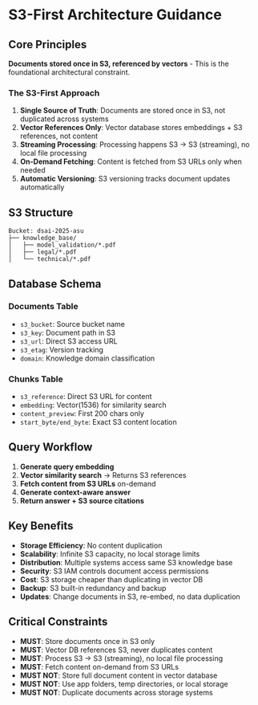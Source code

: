 # S3-First Architecture Guidance

## Core Principles

**Documents stored once in S3, referenced by vectors** - This is the foundational architectural constraint.

### The S3-First Approach

1. **Single Source of Truth**: Documents are stored once in S3, not duplicated across systems
2. **Vector References Only**: Vector database stores embeddings + S3 references, not content
3. **Streaming Processing**: Processing happens S3 → S3 (streaming), no local file processing
4. **On-Demand Fetching**: Content is fetched from S3 URLs only when needed
5. **Automatic Versioning**: S3 versioning tracks document updates automatically

## S3 Structure

```
Bucket: dsai-2025-asu
├── knowledge_base/
│   ├── model_validation/*.pdf
│   ├── legal/*.pdf
│   └── technical/*.pdf
```

## Database Schema

### Documents Table
- `s3_bucket`: Source bucket name
- `s3_key`: Document path in S3
- `s3_url`: Direct S3 access URL
- `s3_etag`: Version tracking
- `domain`: Knowledge domain classification

### Chunks Table
- `s3_reference`: Direct S3 URL for content
- `embedding`: Vector(1536) for similarity search
- `content_preview`: First 200 chars only
- `start_byte/end_byte`: Exact S3 content location

## Query Workflow

1. **Generate query embedding**
2. **Vector similarity search** → Returns S3 references
3. **Fetch content from S3 URLs** on-demand
4. **Generate context-aware answer**
5. **Return answer + S3 source citations**

## Key Benefits

- **Storage Efficiency**: No content duplication
- **Scalability**: Infinite S3 capacity, no local storage limits
- **Distribution**: Multiple systems access same S3 knowledge base
- **Security**: S3 IAM controls document access permissions
- **Cost**: S3 storage cheaper than duplicating in vector DB
- **Backup**: S3 built-in redundancy and backup
- **Updates**: Change documents in S3, re-embed, no data duplication

## Critical Constraints

- **MUST**: Store documents once in S3 only
- **MUST**: Vector DB references S3, never duplicates content
- **MUST**: Process S3 → S3 (streaming), no local file processing
- **MUST**: Fetch content on-demand from S3 URLs
- **MUST NOT**: Store full document content in vector database
- **MUST NOT**: Use app folders, temp directories, or local storage
- **MUST NOT**: Duplicate documents across storage systems